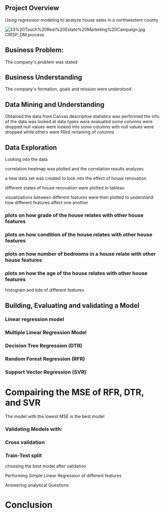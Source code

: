 ## Project Overview
Using regression modeling to analyze house sales in a northwestern county

![33%20Touch%20Real%20Estate%20Marketing%20Campaign.jpg](attachment:33%20Touch%20Real%20Estate%20Marketing%20Campaign.jpg)
 CRISP_DM process
 
## Business Problem:
The company's problem was stated

## Business Understanding
The company's formation, goals and mission were understood

## Data Mining and Understanding
Obtained the data from Canvas
descriptive statistics was performed
the info of the data was looked at
data types were evaluated
some columns were dropped
null values were looked into
some columns with null values were dropped while others were filled
renaming of columns 

## Data Exploration
Looking into the data


correlation heatmap was plotted and the correlation results analyzes

a new data set was created to look into the effect of house renovation

different states of house renovation were plotted in tableau

visualizations between different features were then plotted to understand how different features affect one another

### plots on how grade of the house relates with other house features

### plots on how condition of the house relates with other  house features

### plots on how number of bedrooms in a house relate with other house features

### plots on how the age of the house relates with other house features

histogram and kde of different features

## Building, Evaluating and validating a Model

### Linear regression model

### Multiple Linear Regression Model

### Decision Tree Regression (DTR)

### Random Forest Regression (RFR)

### Support Vector Regression (SVR)

# Compairing the MSE of RFR, DTR, and SVR

The model with the lowest MSE is the best model

### Validating Models with:
### Cross validation
### Train-Test split

choosing the best model after validation

Performing Simple Linear Regression of different features

Answering analytical Questions 

# Conclusion